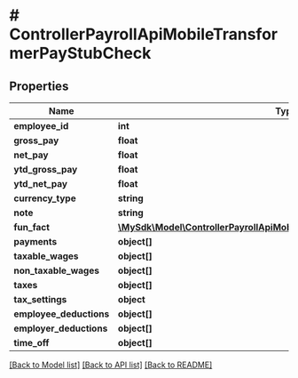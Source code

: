 # # ControllerPayrollApiMobileTransformerPayStubCheck

## Properties

Name | Type | Description | Notes
------------ | ------------- | ------------- | -------------
**employee_id** | **int** |  | [optional]
**gross_pay** | **float** |  | [optional]
**net_pay** | **float** |  | [optional]
**ytd_gross_pay** | **float** |  | [optional]
**ytd_net_pay** | **float** |  | [optional]
**currency_type** | **string** |  | [optional]
**note** | **string** |  | [optional]
**fun_fact** | [**\MySdk\Model\ControllerPayrollApiMobileTransformerPayStubCheckFunFact**](ControllerPayrollApiMobileTransformerPayStubCheckFunFact.md) |  | [optional]
**payments** | **object[]** |  | [optional]
**taxable_wages** | **object[]** |  | [optional]
**non_taxable_wages** | **object[]** |  | [optional]
**taxes** | **object[]** |  | [optional]
**tax_settings** | **object** |  | [optional]
**employee_deductions** | **object[]** |  | [optional]
**employer_deductions** | **object[]** |  | [optional]
**time_off** | **object[]** |  | [optional]

[[Back to Model list]](../../README.md#models) [[Back to API list]](../../README.md#endpoints) [[Back to README]](../../README.md)
